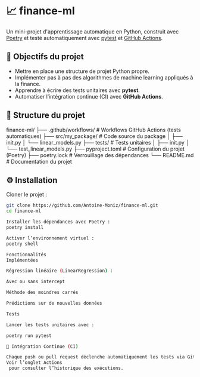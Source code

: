 # 📈 finance-ml

Un mini-projet d'apprentissage automatique en Python, construit avec [Poetry](https://python-poetry.org/) et testé automatiquement avec [pytest](https://docs.pytest.org/) et [GitHub Actions](https://docs.github.com/en/actions).

## 🚀 Objectifs du projet
- Mettre en place une structure de projet Python propre.
- Implémenter pas à pas des algorithmes de machine learning appliqués à la finance.
- Apprendre à écrire des tests unitaires avec **pytest**.
- Automatiser l’intégration continue (CI) avec **GitHub Actions**.

## 📂 Structure du projet
finance-ml/
├── .github/workflows/ # Workflows GitHub Actions (tests automatiques)
├── src/my_package/ # Code source du package
│ ├── init.py
│ └── linear_models.py
├── tests/ # Tests unitaires
│ ├── init.py
│ └── test_linear_models.py
├── pyproject.toml # Configuration du projet (Poetry)
├── poetry.lock # Verrouillage des dépendances
└── README.md # Documentation du projet

## ⚙️ Installation

Cloner le projet :
```bash
git clone https://github.com/Antoine-Moniz/finance-ml.git
cd finance-ml

Installer les dépendances avec Poetry :
poetry install

Activer l’environnement virtuel :
poetry shell

Fonctionnalités
Implémentées

Régression linéaire (LinearRegression) :

Avec ou sans intercept

Méthode des moindres carrés

Prédictions sur de nouvelles données

Tests

Lancer les tests unitaires avec :

poetry run pytest

🔄 Intégration Continue (CI)

Chaque push ou pull request déclenche automatiquement les tests via GitHub Actions.
Voir l’onglet Actions
 pour consulter l’historique des exécutions.
